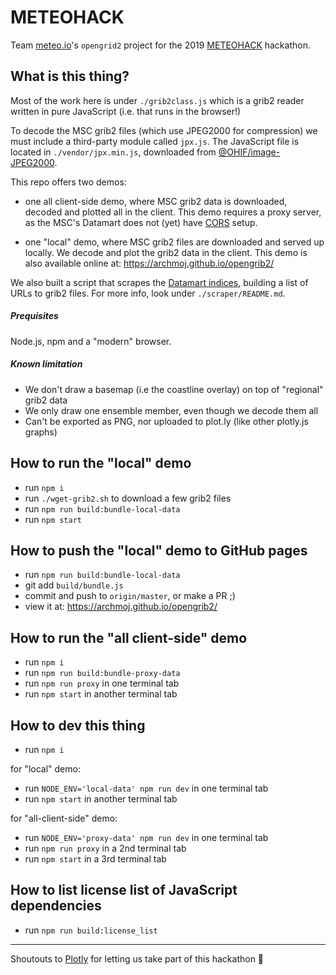 # METEOHACK

Team [meteo.io](https://www.hackworks.com/fr/meteohack/teams/meteoio)'s `opengrid2` project for the 2019 [METEOHACK](https://www.hackworks.com/fr/meteohack) hackathon.

## What is this thing?

Most of the work here is under `./grib2class.js` which is a grib2 reader written
in pure JavaScript (i.e. that runs in the browser!)

To decode the MSC grib2 files (which use JPEG2000 for compression) we must include a third-party module called `jpx.js`.
The JavaScript file is located in `./vendor/jpx.min.js`, downloaded from [@OHIF/image-JPEG2000](https://github.com/OHIF/image-JPEG2000).

This repo offers two demos:

- one all client-side demo, where MSC grib2 data is downloaded, decoded and
  plotted all in the client. This demo requires a proxy server, as the MSC's
  Datamart does not (yet) have [CORS](https://developer.mozilla.org/en-US/docs/Web/HTTP/CORS) setup.

- one "local" demo, where MSC grib2 files are downloaded and served up locally.
  We decode and plot the grib2 data in the client. This demo is also available
  online at: https://archmoj.github.io/opengrib2/

We also built a script that scrapes the [Datamart indices](https://dd.weather.gc.ca/), building a list of URLs to grib2 files.
For more info, look under `./scraper/README.md`.

##### Prequisites

Node.js, npm and a "modern" browser.

##### Known limitation

- We don't draw a basemap (i.e the coastline overlay) on top of "regional" grib2 data
- We only draw one ensemble member, even though we decode them all
- Can't be exported as PNG, nor uploaded to plot.ly (like other plotly.js graphs)

## How to run the "local" demo

- run `npm i`
- run `./wget-grib2.sh` to download a few grib2 files
- run `npm run build:bundle-local-data`
- run `npm start`

## How to push the "local" demo to GitHub pages

- run `npm run build:bundle-local-data`
- git add `build/bundle.js`
- commit and push to `origin/master`, or make a PR ;)
- view it at: https://archmoj.github.io/opengrib2/

## How to run the "all client-side" demo

- run `npm i`
- run `npm run build:bundle-proxy-data`
- run `npm run proxy` in one terminal tab
- run `npm start` in another terminal tab

## How to dev this thing

- run `npm i`

for "local" demo:
  - run `NODE_ENV='local-data' npm run dev` in one terminal tab
  - run `npm start` in another terminal tab

for "all-client-side" demo:
  - run `NODE_ENV='proxy-data' npm run dev` in one terminal tab
  - run `npm run proxy` in a 2nd terminal tab
  - run `npm start` in a 3rd terminal tab


## How to list license list of JavaScript dependencies

- run `npm run build:license_list`

----------

Shoutouts to [Plotly](https://plot.ly/) for letting us take part of this
hackathon :tada:
